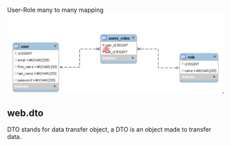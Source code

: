 
User-Role many to many mapping
![img.png](img.png)

## web.dto
DTO stands for data transfer object,
a DTO is an object made to transfer data. 